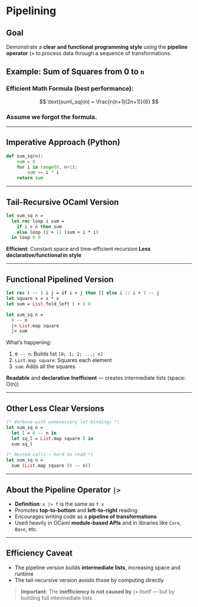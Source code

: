 # Pipelining
## **Goal**

Demonstrate a **clear and functional programming style** using the **pipeline operator `|>`** to process data through a sequence of transformations.

## Example: Sum of Squares from 0 to `n`

### Efficient Math Formula (best performance):

$$
\text{sum\_sq}(n) = \frac{n(n+1)(2n+1)}{6}
$$

### Assume we **forgot** the formula.

---

## **Imperative Approach (Python)**

```python
def sum_sq(n):
    sum = 0
    for i in range(0, n+1):
        sum += i * i
    return sum
```

---

## **Tail-Recursive OCaml Version**

```ocaml
let sum_sq n =
  let rec loop i sum =
    if i > n then sum
    else loop (i + 1) (sum + i * i)
  in loop 0 0
```

**Efficient**: Constant space and time-efficient recursion
**Less declarative/functional in style**

---

## **Functional Pipelined Version**

```ocaml
let rec ( -- ) i j = if i > j then [] else i :: i + 1 -- j
let square x = x * x
let sum = List.fold_left ( + ) 0

let sum_sq n =
  0 -- n
  |> List.map square
  |> sum
```

What’s happening:

1. `0 -- n`: Builds list `[0; 1; 2; ...; n]`
2. `List.map square`: Squares each element
3. `sum`: Adds all the squares

**Readable** and **declarative**
**Inefficient** — creates intermediate lists (space: O(n))

---

## Other Less Clear Versions

```ocaml
(* Verbose with unnecessary let-bindings *)
let sum_sq n =
  let l = 0 -- n in
  let sq_l = List.map square l in
  sum sq_l

(* Nested calls — hard to read *)
let sum_sq n =
  sum (List.map square (0 -- n))
```

---

## About the Pipeline Operator `|>`

* **Definition**: `x |> f` is the same as `f x`
* Promotes **top-to-bottom** and **left-to-right** reading
* Encourages writing code as a **pipeline of transformations**
* Used heavily in OCaml **module-based APIs** and in libraries like `Core`, `Base`, etc.

---

## Efficiency Caveat

* The pipeline version builds **intermediate lists**, increasing space and runtime
* The tail-recursive version avoids those by computing directly

> **Important:** The **inefficiency is not caused by `|>`** itself — but by building full intermediate lists.